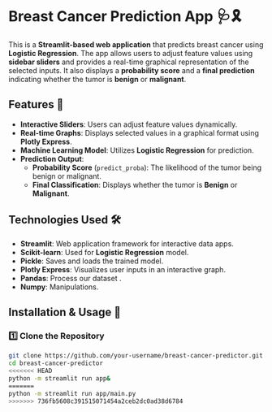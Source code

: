 # Breast Cancer Prediction App 🩺🎗️

This is a **Streamlit-based web application** that predicts breast cancer using **Logistic Regression**. The app allows users to adjust feature values using **sidebar sliders** and provides a real-time graphical representation of the selected inputs. It also displays a **probability score** and a **final prediction** indicating whether the tumor is **benign** or **malignant**. 

## Features 🚀
- **Interactive Sliders**: Users can adjust feature values dynamically.
- **Real-time Graphs**: Displays selected values in a graphical format using **Plotly Express**.
- **Machine Learning Model**: Utilizes **Logistic Regression** for prediction.
- **Prediction Output**:
  - **Probability Score** (`predict_proba`): The likelihood of the tumor being benign or malignant.
  - **Final Classification**: Displays whether the tumor is **Benign** or **Malignant**.

## Technologies Used 🛠️
- **Streamlit**: Web application framework for interactive data apps.
- **Scikit-learn**: Used for **Logistic Regression** model.
- **Pickle**: Saves and loads the trained model.
- **Plotly Express**: Visualizes user inputs in an interactive graph.
- **Pandas**: Process our dataset .
- **Numpy**: Manipulations.

## Installation & Usage 📌
### 1️⃣ Clone the Repository
```bash
git clone https://github.com/your-username/breast-cancer-predictor.git
cd breast-cancer-predictor
<<<<<<< HEAD
python -m streamlit run app&
=======
python -m streamlit run app/main.py
>>>>>>> 736fb5608c391515071454a2ceb2dc0ad38d6784
